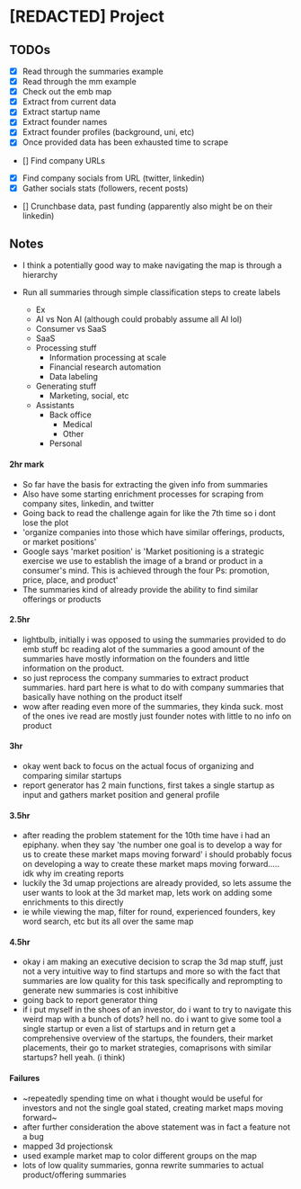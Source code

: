 # [REDACTED] Project

## TODOs

- [x] Read through the summaries example
- [x] Read through the mm example
- [x] Check out the emb map
- [x] Extract from current data
- [x] Extract startup name
- [x] Extract founder names
- [x] Extract founder profiles (background, uni, etc)
- [x] Once provided data has been exhausted time to scrape
- [] Find company URLs
- [x] Find company socials from URL (twitter, linkedin)
- [x] Gather socials stats (followers, recent posts)
- [] Crunchbase data, past funding (apparently also might be on their linkedin)

## Notes

- I think a potentially good way to make navigating the map is through a hierarchy
- Run all summaries through simple classification steps to create labels

  - Ex
  - AI vs Non AI (although could probably assume all AI lol)
  - Consumer vs SaaS
  - SaaS
  - Processing stuff
    - Information processing at scale
    - Financial research automation
    - Data labeling
  - Generating stuff
    - Marketing, social, etc
  - Assistants
    - Back office
      - Medical
      - Other
    - Personal

#### 2hr mark
- So far have the basis for extracting the given info from summaries
- Also have some starting enrichment processes for scraping from company sites, linkedin, and twitter
- Going back to read the challenge again for like the 7th time so i dont lose the plot
- 'organize companies into those which have similar offerings, products, or market positions'
- Google says 'market position' is 'Market positioning is a strategic exercise we use to establish the image of a brand or product in a consumer's mind. This is achieved through the four Ps: promotion, price, place, and product'
- The summaries kind of already provide the ability to find similar offerings or products

#### 2.5hr
- lightbulb, initially i was opposed to using the summaries provided to do emb stuff bc reading alot of the summaries a good amount of the summaries have mostly information on the founders and little information on the product.
- so just reprocess the company summaries to extract product summaries. hard part here is what to do with company summaries that basically have nothing on the product itself
- wow after reading even more of the summaries, they kinda suck. most of the ones ive read are mostly just founder notes with little to no info on product


#### 3hr
- okay went back to focus on the actual focus of organizing and comparing similar startups
- report generator has 2 main functions, first takes a single startup as input and gathers market position and general profile


#### 3.5hr 
- after reading the problem statement for the 10th time have i had an epiphany. when they say 'the number one goal is to develop a way for us to create these market maps moving forward' i should probably focus on developing a way to create these market maps moving forward..... idk why im creating reports 
- luckily the 3d umap projections are already provided, so lets assume the user wants to look at the 3d market map, lets work on adding some enrichments to this directly
- ie while viewing the map, filter for round, experienced founders, key word search, etc but its all over the same map

#### 4.5hr 
- okay i am making an executive decision to scrap the 3d map stuff, just not a very intuitive way to find startups and more so with the fact that summaries are low quality for this task specifically and reprompting to generate new summaries is cost inhibitive 
- going back to report generator thing
- if i put myself in the shoes of an investor, do i want to try to navigate this weird map with a bunch of dots? hell no.  do i want to give some tool a single startup or even a list of startups and in return get a comprehensive overview of the startups, the founders, their market placements, their go to market strategies, comaprisons with similar startups?  hell yeah. (i think)

#### Failures

- ~repeatedly spending time on what i thought would be useful for investors and not the single goal stated, creating market maps moving forward~
- after further consideration the above statement was in fact a feature not a bug
- mapped 3d projectionsk
- used example market map to color different groups on the map
- lots of low quality summaries, gonna rewrite summaries to actual product/offering summaries
